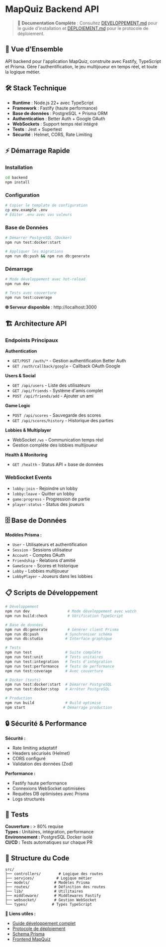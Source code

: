 # MapQuiz Backend API

> 🚀 **Documentation Complète** : Consultez [DEVELOPPEMENT.md](./DEVELOPPEMENT.md) pour le guide d'installation et [DEPLOIEMENT.md](./DEPLOIEMENT.md) pour le protocole de déploiement.

## 🎯 **Vue d'Ensemble**

API backend pour l'application MapQuiz, construite avec Fastify, TypeScript et Prisma. Gère l'authentification, le jeu multijoueur en temps réel, et toute la logique métier.

## 🛠️ **Stack Technique**

- **Runtime** : Node.js 22+ avec TypeScript
- **Framework** : Fastify (haute performance)
- **Base de données** : PostgreSQL + Prisma ORM
- **Authentication** : Better Auth + Google OAuth
- **WebSockets** : Support temps réel intégré
- **Tests** : Jest + Supertest
- **Sécurité** : Helmet, CORS, Rate Limiting

## ⚡ **Démarrage Rapide**

### **Installation**

```bash
cd backend
npm install
```

### **Configuration**

```bash
# Copier le template de configuration
cp env.example .env
# Éditer .env avec vos valeurs
```

### **Base de Données**

```bash
# Démarrer PostgreSQL (Docker)
npm run test:docker:start

# Appliquer les migrations
npm run db:push && npm run db:generate
```

### **Démarrage**

```bash
# Mode développement avec hot-reload
npm run dev

# Tests avec couverture
npm run test:coverage
```

**🌐 Serveur disponible** : http://localhost:3000

## 🏗️ **Architecture API**

### **Endpoints Principaux**

**Authentication**

- `GET/POST /auth/*` - Gestion authentification Better Auth
- `GET /auth/callback/google` - Callback OAuth Google

**Users & Social**

- `GET /api/users` - Liste des utilisateurs
- `GET /api/friends` - Système d'amis complet
- `POST /api/friends/add` - Ajouter un ami

**Game Logic**

- `POST /api/scores` - Sauvegarde des scores
- `GET /api/scores/history` - Historique des parties

**Lobbies & Multiplayer**

- WebSocket `/ws` - Communication temps réel
- Gestion complète des lobbies multijoueur

**Health & Monitoring**

- `GET /health` - Status API + base de données

### **WebSocket Events**

- `lobby:join` - Rejoindre un lobby
- `lobby:leave` - Quitter un lobby
- `game:progress` - Progression de partie
- `player:status` - Status des joueurs

## 🗄️ **Base de Données**

**Modèles Prisma :**

- `User` - Utilisateurs et authentification
- `Session` - Sessions utilisateur
- `Account` - Comptes OAuth
- `Friendship` - Relations d'amitié
- `GameScore` - Scores et historique
- `Lobby` - Lobbies multijoueur
- `LobbyPlayer` - Joueurs dans les lobbies

## 📋 **Scripts de Développement**

```bash
# Développement
npm run dev                 # Mode développement avec watch
npm run build:check         # Vérification TypeScript

# Base de données
npm run db:generate         # Générer client Prisma
npm run db:push            # Synchroniser schéma
npm run db:studio          # Interface graphique

# Tests
npm run test               # Suite complète
npm run test:unit          # Tests unitaires
npm run test:integration   # Tests d'intégration
npm run test:performance   # Tests de performance
npm run test:coverage      # Avec couverture

# Docker (tests)
npm run test:docker:start  # Démarrer PostgreSQL
npm run test:docker:stop   # Arrêter PostgreSQL

# Production
npm run build              # Build optimisé
npm start                 # Démarrage production
```

## 🔒 **Sécurité & Performance**

**Sécurité :**

- Rate limiting adaptatif
- Headers sécurisés (Helmet)
- CORS configuré
- Validation des données (Zod)

**Performance :**

- Fastify haute performance
- Connexions WebSocket optimisées
- Requêtes DB optimisées avec Prisma
- Logs structurés

## 🧪 **Tests**

**Couverture :** > 80% requise  
**Types :** Unitaires, intégration, performance  
**Environnement :** PostgreSQL Docker isolé  
**CI/CD :** Tests automatiques sur chaque PR

## 📁 **Structure du Code**

```
src/
├── controllers/        # Logique des routes
├── services/          # Logique métier
├── models/           # Modèles Prisma
├── routes/           # Définition des routes
├── lib/              # Utilitaires
├── middleware/       # Middlewares Fastify
├── websocket/        # Gestion WebSocket
└── types/           # Types TypeScript
```

**🔗 Liens utiles :**

- [Guide développement complet](./DEVELOPPEMENT.md)
- [Protocole de déploiement](./DEPLOIEMENT.md)
- [Schema Prisma](./prisma/schema.prisma)
- [Frontend MapQuiz](https://github.com/map-quiz/mapquiz-front)
